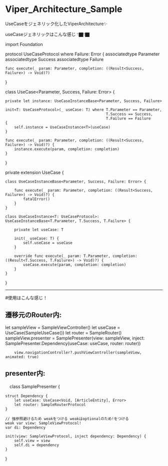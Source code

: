 # Viper_Architecture_Sample
UseCaseをジェネリック化したViperArchitecture✨

useCaseジェネリックはこんな感じ 👇🏿👇🏿

import Foundation

protocol UseCaseProtocol where Failure: Error {
    associatedtype Parameter
    associatedtype Success
    associatedtype Failure
    
    func execute(_ param: Parameter, completion: ((Result<Success, Failure>) -> Void)?)
}


class UseCase<Parameter, Success, Failure: Error> {
    
    private let instance: UseCaseInstanceBase<Parameter, Success, Failure>
    
    init<T: UseCaseProtocol>(_ useCase: T) where T.Parameter == Parameter,
                                                 T.Success == Success,
                                                 T.Failure == Failure
    {
        self.instance = UseCaseInstance<T>(useCase)
    }
    
    func execute(_ param: Parameter, completion: ((Result<Success, Failure>) -> Void)?) {
        instance.execute(param, completion: completion)
    }

}

private extension UseCase {
    
    class UseCaseInstanceBase<Parameter, Success, Failure: Error> {
        
        func execute(_ param: Parameter, completion: ((Result<Success, Failure>) -> Void)?) {
            fatalError()
        }
    }
 
    class UseCaseInstance<T: UseCaseProtocol>: UseCaseInstanceBase<T.Parameter, T.Success, T.Failure> {
        
        private let useCase: T
        
        init(_ useCase: T) {
            self.useCase = useCase
        }
  
        override func execute(_ param: T.Parameter, completion: ((Result<T.Success, T.Failure>) -> Void)?) {
            useCase.execute(param, completion: completion)
        }
    }
}

--------------

#使用はこんな感じ！

## 遷移元のRouter内:
  let sampleView = SampleViewController()
        let useCase = UseCase(SampleUseCase())
        let router = SampleRouter()
        sampleView.presenter = SamplePresenter(view: sampleView, inject: SamplePresenter.Dependency(useCase: useCase, router: router))
        
        view.navigationController?.pushViewController(sampleView, animated: true)
        
## presenter内:
　class SamplePresenter {
    
    struct Dependency {
        let useCase: UseCase<Void, [ArticleEntity], Error>
        let router: SampleRouterProtocol
    }
    
    // 強参照避けるため weakをつける weakはoptionalのため!をつける
    weak var view: SampleViewProtocol!
    var di: Dependency
    
    init(view: SampleViewProtocol, inject dependency: Dependency) {
        self.view = view
        self.di = dependency
    }
    
}
